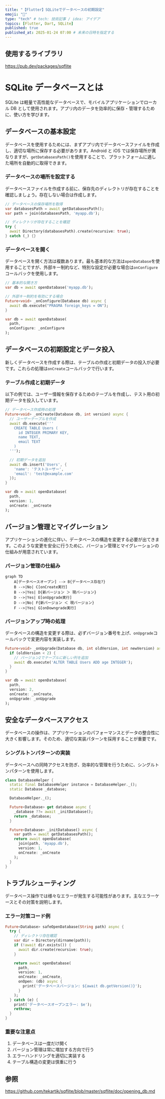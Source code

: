 ```yaml
---
title: "【Flutter】SQLiteでデータベースの初期設定"
emoji: "🍴"
type: "tech" # tech: 技術記事 / idea: アイデア
topics: [Flutter, Dart, SQLite]
published: true
published_at: 2025-01-24 07:00 # 未来の日時を指定する
---
```

## 使用するライブラリ

https://pub.dev/packages/sqflite

# SQLite データベースとは

SQLite は軽量で高性能なデータベースで、モバイルアプリケーションでローカル DB として使用されます。アプリ内のデータを効率的に保存・管理するために、使い方を学びます。

## データベースの基本設定

データベースを使用するためには、まずアプリ内でデータベースファイルを作成し、適切な場所に保存する必要があります。Android と iOS では保存場所が異なりますが、`getDatabasesPath()`を使用することで、プラットフォームに適した場所を自動的に取得できます。

### データベースの場所を設定する

データベースファイルを作成する前に、保存先のディレクトリが存在することを確認しましょう。存在しない場合は作成します。

```dart
// データベースの保存場所を取得
var databasesPath = await getDatabasesPath();
var path = join(databasesPath, 'myapp.db');

// ディレクトリが存在することを確認
try {
  await Directory(databasesPath).create(recursive: true);
} catch (_) {}
```

### データベースを開く

データベースを開く方法は複数あります。最も基本的な方法は`openDatabase`を使用することですが、外部キー制約など、特別な設定が必要な場合は`onConfigure`コールバックを使用します。

```dart
// 基本的な開き方
var db = await openDatabase('myapp.db');

// 外部キー制約を有効にする場合
Future<void> _onConfigure(Database db) async {
  await db.execute("PRAGMA foreign_keys = ON");
}

var db = await openDatabase(
  path,
  onConfigure: _onConfigure
);
```

## データベースの初期設定とデータ投入

新しくデータベースを作成する際は、テーブルの作成と初期データの投入が必要です。これらの処理は`onCreate`コールバックで行います。

### テーブル作成と初期データ

以下の例では、ユーザー情報を保存するためのテーブルを作成し、テスト用の初期データを投入しています。

```dart
// データベース作成時の処理
Future<void> _onCreate(Database db, int version) async {
  // ユーザーテーブルを作成
  await db.execute('''
    CREATE TABLE Users (
      id INTEGER PRIMARY KEY,
      name TEXT,
      email TEXT
    )
  ''');

  // 初期データを追加
  await db.insert('Users', {
    'name': 'テストユーザー',
    'email': 'test@example.com'
  });
}

var db = await openDatabase(
  path,
  version: 1,
  onCreate: _onCreate
);
```

## バージョン管理とマイグレーション

アプリケーションの進化に伴い、データベースの構造を変更する必要が出てきます。このような変更を安全に行うために、バージョン管理とマイグレーションの仕組みが用意されています。

### バージョン管理の仕組み

```mermaid
graph TD
    A[データベースオープン] --> B{データベース存在?}
    B -->|No| C[onCreate実行]
    B -->|Yes| D{新バージョン ＞ 現バージョン}
    D -->|Yes| E[onUpgrade実行]
    D -->|No| F{新バージョン ＜ 現バージョン}
    F -->|Yes| G[onDowngrade実行]
```

### バージョンアップ時の処理

データベースの構造を変更する際は、必ずバージョン番号を上げ、`onUpgrade`コールバックで変更内容を実装します。

```dart
Future<void> _onUpgrade(Database db, int oldVersion, int newVersion) async {
  if (oldVersion < 2) {
    // バージョン2でテーブルに新しい列を追加
    await db.execute('ALTER TABLE Users ADD age INTEGER');
  }
}

var db = await openDatabase(
  path,
  version: 2,
  onCreate: _onCreate,
  onUpgrade: _onUpgrade
);
```

## 安全なデータベースアクセス

データベースの操作は、アプリケーションのパフォーマンスとデータの整合性に大きく影響します。そのため、適切な実装パターンを採用することが重要です。

### シングルトンパターンの実装

データベースへの同時アクセスを防ぎ、効率的な管理を行うために、シングルトンパターンを使用します。

```dart
class DatabaseHelper {
  static final DatabaseHelper instance = DatabaseHelper._();
  static Database _database;

  DatabaseHelper._();

  Future<Database> get database async {
    _database ??= await _initDatabase();
    return _database;
  }

  Future<Database> _initDatabase() async {
    var path = await getDatabasesPath();
    return await openDatabase(
      join(path, 'myapp.db'),
      version: 1,
      onCreate: _onCreate
    );
  }
}
```

## トラブルシューティング

データベース操作では様々なエラーが発生する可能性があります。主なエラーケースとその対策を説明します。

### エラー対策コード例

```dart
Future<Database> safeOpenDatabase(String path) async {
  try {
    // ディレクトリ存在確認
    var dir = Directory(dirname(path));
    if (!await dir.exists()) {
      await dir.create(recursive: true);
    }

    return await openDatabase(
      path,
      version: 1,
      onCreate: _onCreate,
      onOpen: (db) async {
        print('データベースバージョン: ${await db.getVersion()}');
      }
    );
  } catch (e) {
    print('データベースオープンエラー: $e');
    rethrow;
  }
}
```

### 重要な注意点

1. データベースは一度だけ開く
2. バージョン管理は常に増加する方向で行う
3. エラーハンドリングを適切に実装する
4. テーブル構造の変更は慎重に行う

## 参照

https://github.com/tekartik/sqflite/blob/master/sqflite/doc/opening_db.md
